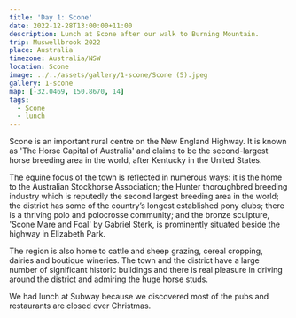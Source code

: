 ```yaml
---
title: 'Day 1: Scone'
date: 2022-12-28T13:00:00+11:00
description: Lunch at Scone after our walk to Burning Mountain.
trip: Muswellbrook 2022
place: Australia
timezone: Australia/NSW
location: Scone
image: ../../assets/gallery/1-scone/Scone (5).jpeg
gallery: 1-scone
map: [-32.0469, 150.8670, 14]
tags:
  - Scone
  - lunch
---
```


Scone is an important rural centre on the New England Highway. It is known as 'The Horse Capital of Australia' and claims to be the second-largest horse breeding area in the world, after Kentucky in the United States.

The equine focus of the town is reflected in numerous ways: it is the home to the Australian Stockhorse Association; the Hunter thoroughbred breeding industry which is reputedly the second largest breeding area in the world; the district has some of the country’s longest established pony clubs; there is a thriving polo and polocrosse community; and the bronze sculpture, 'Scone Mare and Foal' by Gabriel Sterk, is prominently situated beside the highway in Elizabeth Park.

The region is also home to cattle and sheep grazing, cereal cropping, dairies and boutique wineries. The town and the district have a large number of significant historic buildings and there is real pleasure in driving around the district and admiring the huge horse studs.

We had lunch at Subway because we discovered most of the pubs and restaurants are closed over Christmas.
